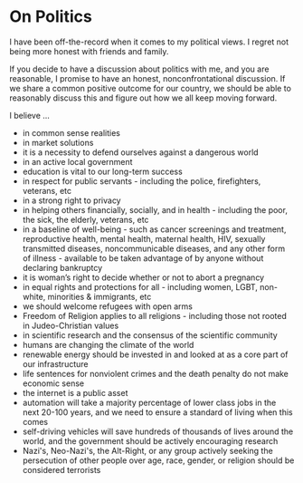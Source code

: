 # On Politics

I have been off-the-record when it comes to my political views. I regret not being more honest with friends and family.

If you decide to have a discussion about politics with me, and you are reasonable, I promise to have an honest, nonconfrontational discussion. If we share a common positive outcome for our country, we should be able to reasonably discuss this and figure out how we all keep moving forward. 

I believe ...
- in common sense realities
- in market solutions 
- it is a necessity to defend ourselves against a dangerous world
- in an active local government
- education is vital to our long-term success
- in respect for public servants - including the police, firefighters, veterans, etc
- in a strong right to privacy
- in helping others financially, socially, and in health - including the poor, the sick, the elderly, veterans, etc
- in a baseline of well-being - such as cancer screenings and treatment, reproductive health, mental health, maternal health, HIV, sexually transmitted diseases, noncommunicable diseases, and any other form of illness - available to be taken advantage of by anyone without declaring bankruptcy
- it is woman’s right to decide whether or not to abort a pregnancy
- in equal rights and protections for all - including women, LGBT, non-white, minorities & immigrants, etc
- we should welcome refugees with open arms
- Freedom of Religion applies to all religions - including those not rooted in Judeo-Christian values
- in scientific research and the consensus of the scientific community
- humans are changing the climate of the world
- renewable energy should be invested in and looked at as a core part of our infrastructure 
- life sentences for nonviolent crimes and the death penalty do not make economic sense
- the internet is a public asset
- automation will take a majority percentage of lower class jobs in the next 20-100 years, and we need to ensure a standard of living when this comes
- self-driving vehicles will save hundreds of thousands of lives around the world, and the government should be actively encouraging research
- Nazi's, Neo-Nazi's, the Alt-Right, or any group actively seeking the persecution of other people over age, race, gender, or religion should be considered terrorists